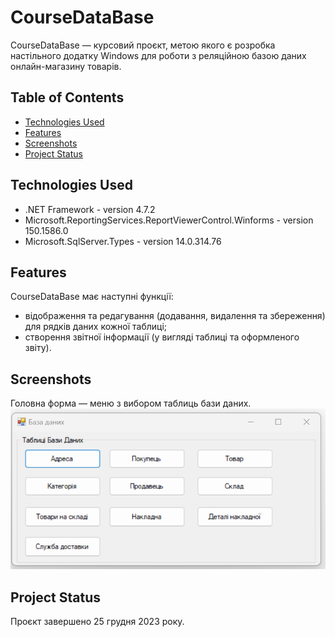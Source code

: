 # CourseDataBase
CourseDataBase — курсовий проєкт, метою якого є розробка настільного додатку Windows для роботи з реляційною базою даних онлайн-магазину товарів.
## Table of Contents
 <!-- * [General Info](#general-information) -->
* [Technologies Used](#technologies-used)
* [Features](#features)
* [Screenshots](#screenshots)
* [Project Status](#project-status)
<!-- * [License](#license) -->

## Technologies Used
- .NET Framework - version 4.7.2
- Microsoft.ReportingServices.ReportViewerControl.Winforms - version 150.1586.0
- Microsoft.SqlServer.Types - version 14.0.314.76

## Features
CourseDataBase має наступні функції:
- відображення та редагування (додавання, видалення та збереження) для рядків даних кожної таблиці;
- створення звітної інформації (у вигляді таблиці та оформленого звіту).

## Screenshots
<!-- ![Example screenshot](./img/screenshot.png) -->
Головна форма — меню з вибором таблиць бази даних.
![MainForm screenshot](./Screenshots/main-form.png)
<br clear="left"/>
<!-- If you have screenshots you'd like to share, include them here. -->

## Project Status
Проєкт завершено 25 грудня 2023 року.
